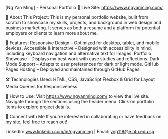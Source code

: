 [Ng Yan Ming] - Personal Portfolio
🚀 Live Site: https://www.ngyanming.com/

📌 About This Project:
This is my personal portfolio website, built from scratch to showcase my skills, projects, and background in web design and business marketing. It serves as both a resume and a platform for potential employers or clients to learn more about me.

🎨 Features:
Responsive Design – Optimized for desktop, tablet, and mobile devices.
Accessible & Interactive – Designed with accessibility in mind, including keyboard navigation and alternative text for images.
Portfolio Showcase – Displays my best work with case studies and reflections.
Dark Mode Support – Adapts to user preferences for dark or light mode.
GitHub Pages Hosting – Deployed and maintained through GitHub Pages.

🛠 Technologies Used:
HTML, CSS, JavaScript
Flexbox & Grid for Layout
Media Queries for Responsiveness

📂 How to Use:
Visit https://www.ngyanming.com/ to view the live site.
Navigate through the sections using the header menu.
Click on portfolio items to explore project details.

🤝 Connect with Me
If you're interested in collaborating or have feedback on my site, feel free to reach out!

LinkedIn: www.linkedin.com/in/ngyanming |
Email: yng118@e.ntu.edu.sg
